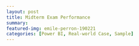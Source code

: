 ```yaml
---
layout: post
title: Midterm Exam Performance
summary: 
featured-img: emile-perron-190221
categories: [Power BI, Real-world Case, Sample]
---
```


